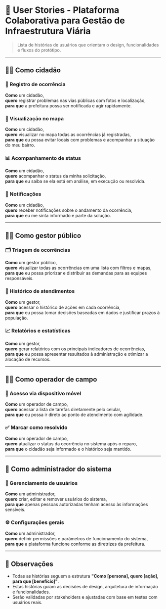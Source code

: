 # 👥 User Stories - Plataforma Colaborativa para Gestão de Infraestrutura Viária

> Lista de histórias de usuários que orientam o design, funcionalidades e fluxos do protótipo.

---

## 🧍‍♂️ Como cidadão

### 📝 Registro de ocorrência
**Como** um cidadão,  
**quero** registrar problemas nas vias públicas com fotos e localização,  
**para que** a prefeitura possa ser notificada e agir rapidamente.

### 📍 Visualização no mapa  
**Como** um cidadão,  
**quero** visualizar no mapa todas as ocorrências já registradas,  
**para que** eu possa evitar locais com problemas e acompanhar a situação do meu bairro.

### 📊 Acompanhamento de status  
**Como** um cidadão,  
**quero** acompanhar o status da minha solicitação,  
**para que** eu saiba se ela está em análise, em execução ou resolvida.

### 🔔 Notificações  
**Como** um cidadão,  
**quero** receber notificações sobre o andamento da ocorrência,  
**para que** eu me sinta informado e parte da solução.

---

## 🧑‍💼 Como gestor público

### 🗂️ Triagem de ocorrências  
**Como** um gestor público,  
**quero** visualizar todas as ocorrências em uma lista com filtros e mapas,  
**para que** eu possa priorizar e distribuir as demandas para as equipes responsáveis.

### 📑 Histórico de atendimentos  
**Como** um gestor,  
**quero** acessar o histórico de ações em cada ocorrência,  
**para que** eu possa tomar decisões baseadas em dados e justificar prazos à população.

### 📈 Relatórios e estatísticas  
**Como** um gestor,  
**quero** gerar relatórios com os principais indicadores de ocorrências,  
**para que** eu possa apresentar resultados à administração e otimizar a alocação de recursos.

---

## 🧑‍🔧 Como operador de campo

### 📲 Acesso via dispositivo móvel  
**Como** um operador de campo,  
**quero** acessar a lista de tarefas diretamente pelo celular,  
**para que** eu possa ir direto ao ponto de atendimento com agilidade.

### ✅ Marcar como resolvido  
**Como** um operador de campo,  
**quero** atualizar o status da ocorrência no sistema após o reparo,  
**para que** o cidadão seja informado e o histórico seja mantido.

---

## 🔐 Como administrador do sistema

### 👤 Gerenciamento de usuários  
**Como** um administrador,  
**quero** criar, editar e remover usuários do sistema,  
**para que** apenas pessoas autorizadas tenham acesso às informações sensíveis.

### ⚙️ Configurações gerais  
**Como** um administrador,  
**quero** definir permissões e parâmetros de funcionamento do sistema,  
**para que** a plataforma funcione conforme as diretrizes da prefeitura.

---

## 📝 Observações

- Todas as histórias seguem a estrutura **"Como [persona], quero [ação], para que [benefício]"**.
- Estas histórias guiam as decisões de design, arquitetura de informação e funcionalidades.
- Serão validadas por stakeholders e ajustadas com base em testes com usuários reais.

